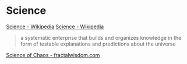 # Science

<a href="https://en.wikipedia.org/wiki/Science" target="_blank">Science - Wikipedia</a>
[Science - Wikipedia](https://en.wikipedia.org/wiki/Science)

> a systematic enterprise that builds and organizes knowledge in the form of testable explanations and predictions about the universe

<a href="http://www.fractalwisdom.com/science-of-chaos/the-ultimate-paradigm-shift/" target="_blank">Science of Chaos - fractalwisdom.com</a>
